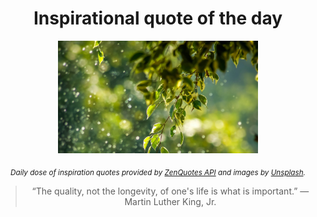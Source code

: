 
<div align="center">

# Inspirational quote of the day

<img src="./data/photo.jpeg" alt="Beautiful nature photo" width="320" height="180">

<sub><i>Daily dose of inspiration quotes provided by [ZenQuotes API](https://zenquotes.io/) and images by [Unsplash](https://unsplash.com/).</i></sub>


<blockquote>&ldquo;The quality, not the longevity, of one's life is what is important.&rdquo; &mdash; <footer>Martin Luther King, Jr.</footer></blockquote>

</div>
